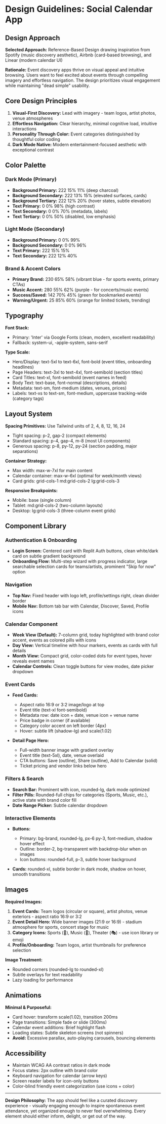 # Design Guidelines: Social Calendar App

## Design Approach
**Selected Approach:** Reference-Based Design drawing inspiration from Spotify (music discovery aesthetic), Airbnb (card-based browsing), and Linear (modern calendar UI)

**Rationale:** Event discovery apps thrive on visual appeal and intuitive browsing. Users want to feel excited about events through compelling imagery and effortless navigation. The design prioritizes visual engagement while maintaining "dead simple" usability.

## Core Design Principles
1. **Visual-First Discovery:** Lead with imagery - team logos, artist photos, venue atmospheres
2. **Effortless Navigation:** Clear hierarchy, minimal cognitive load, intuitive interactions
3. **Personality Through Color:** Event categories distinguished by thoughtful color coding
4. **Dark Mode Native:** Modern entertainment-focused aesthetic with exceptional contrast

## Color Palette

### Dark Mode (Primary)
- **Background Primary:** 222 15% 11% (deep charcoal)
- **Background Secondary:** 222 13% 15% (elevated surfaces, cards)
- **Background Tertiary:** 222 12% 20% (hover states, subtle elevation)
- **Text Primary:** 0 0% 98% (high contrast)
- **Text Secondary:** 0 0% 70% (metadata, labels)
- **Text Tertiary:** 0 0% 50% (disabled, low emphasis)

### Light Mode (Secondary)
- **Background Primary:** 0 0% 99%
- **Background Secondary:** 0 0% 96%
- **Text Primary:** 222 15% 15%
- **Text Secondary:** 222 12% 40%

### Brand & Accent Colors
- **Primary Brand:** 230 65% 58% (vibrant blue - for sports events, primary CTAs)
- **Music Accent:** 280 55% 62% (purple - for concerts/music events)
- **Success/Saved:** 142 70% 45% (green for bookmarked events)
- **Warning/Urgent:** 25 85% 60% (orange for limited tickets, trending)

## Typography

**Font Stack:** 
- Primary: 'Inter' via Google Fonts (clean, modern, excellent readability)
- Fallback: system-ui, -apple-system, sans-serif

**Type Scale:**
- Hero/Display: text-5xl to text-6xl, font-bold (event titles, onboarding headlines)
- Page Headers: text-3xl to text-4xl, font-semibold (section titles)
- Card Titles: text-xl, font-semibold (event names in feed)
- Body Text: text-base, font-normal (descriptions, details)
- Metadata: text-sm, font-medium (dates, venues, prices)
- Labels: text-xs to text-sm, font-medium, uppercase tracking-wide (category tags)

## Layout System

**Spacing Primitives:** Use Tailwind units of 2, 4, 8, 12, 16, 24
- Tight spacing: p-2, gap-2 (compact elements)
- Standard spacing: p-4, gap-4, m-8 (most UI components)
- Generous spacing: p-8, py-12, py-24 (section padding, major separations)

**Container Strategy:**
- Max width: max-w-7xl for main content
- Calendar container: max-w-6xl (optimal for week/month views)
- Card grids: grid-cols-1 md:grid-cols-2 lg:grid-cols-3

**Responsive Breakpoints:**
- Mobile: base (single column)
- Tablet: md:grid-cols-2 (two-column layouts)
- Desktop: lg:grid-cols-3 (three-column event grids)

## Component Library

### Authentication & Onboarding
- **Login Screen:** Centered card with Replit Auth buttons, clean white/dark card on subtle gradient background
- **Onboarding Flow:** Multi-step wizard with progress indicator, large searchable selection cards for teams/artists, prominent "Skip for now" option

### Navigation
- **Top Nav:** Fixed header with logo left, profile/settings right, clean divider border
- **Mobile Nav:** Bottom tab bar with Calendar, Discover, Saved, Profile icons

### Calendar Component
- **Week View (Default):** 7-column grid, today highlighted with brand color accent, events as colored pills with icons
- **Day View:** Vertical timeline with hour markers, events as cards with full details
- **Month View:** Compact grid, color-coded dots for event types, hover reveals event names
- **Calendar Controls:** Clean toggle buttons for view modes, date picker dropdown

### Event Cards
- **Feed Cards:** 
  - Aspect ratio 16:9 or 3:2 image/logo at top
  - Event title (text-xl font-semibold)
  - Metadata row: date icon + date, venue icon + venue name
  - Price badge in corner (if available)
  - Category color accent on left border (4px)
  - Hover: subtle lift (shadow-lg) and scale(1.02)

- **Detail Page Hero:**
  - Full-width banner image with gradient overlay
  - Event title (text-5xl), date, venue overlaid
  - CTA buttons: Save (outline), Share (outline), Add to Calendar (solid)
  - Ticket pricing and vendor links below hero

### Filters & Search
- **Search Bar:** Prominent with icon, rounded-lg, dark mode optimized
- **Filter Pills:** Rounded-full chips for categories (Sports, Music, etc.), active state with brand color fill
- **Date Range Picker:** Subtle calendar dropdown

### Interactive Elements
- **Buttons:**
  - Primary: bg-brand, rounded-lg, px-6 py-3, font-medium, shadow hover effect
  - Outline: border-2, bg-transparent with backdrop-blur when on images
  - Icon buttons: rounded-full, p-3, subtle hover background
  
- **Cards:** rounded-xl, subtle border in dark mode, shadow on hover, smooth transitions

## Images

**Required Images:**
1. **Event Cards:** Team logos (circular or square), artist photos, venue exteriors - aspect ratio 16:9 or 3:2
2. **Event Detail Hero:** Wide banner images (21:9 or 16:9) - stadium atmosphere for sports, concert stage for music
3. **Category Icons:** Sports (🏈), Music (🎵), Theater (🎭) - use icon library or emoji
4. **Profile/Onboarding:** Team logos, artist thumbnails for preference selection

**Image Treatment:**
- Rounded corners (rounded-lg to rounded-xl)
- Subtle overlays for text readability
- Lazy loading for performance

## Animations

**Minimal & Purposeful:**
- Card hover: transform scale(1.02), transition 200ms
- Page transitions: Simple fade or slide (300ms)
- Calendar event additions: Brief highlight flash
- Loading states: Subtle skeleton screens (not spinners)
- **Avoid:** Excessive parallax, auto-playing carousels, bouncing elements

## Accessibility
- Maintain WCAG AA contrast ratios in dark mode
- Focus states: 2px outline with brand color
- Keyboard navigation for calendar (arrow keys)
- Screen reader labels for icon-only buttons
- Color-blind friendly event categorization (use icons + color)

---

**Design Philosophy:** The app should feel like a curated discovery experience - visually engaging enough to inspire spontaneous event attendance, yet organized enough to never feel overwhelming. Every element should either inform, delight, or get out of the way.